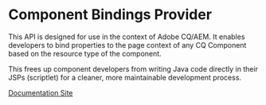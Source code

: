 Component Bindings Provider
=====================

This API is designed for use in the context of Adobe CQ/AEM.  It enables developers to bind properties to the page context of any CQ Component based on the resource type of the component.

This frees up component developers from writing Java code directly in their JSPs (scriptlet) for a cleaner, more maintainable development process.

[Documentation Site](http://sixdimensions.github.io/Component-Bindings-Provider/)
